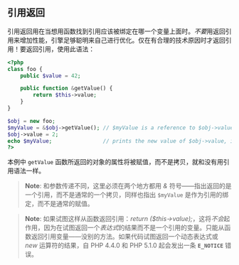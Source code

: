 引用返回
--------

引用返回用在当想用函数找到引用应该被绑定在哪一个变量上面时。*不要*用返回引用来增加性能，引擎足够聪明来自己进行优化。仅在有合理的技术原因时才返回引用！要返回引用，使用此语法：

``` php
<?php
class foo {
    public $value = 42;

    public function &getValue() {
        return $this->value;
    }
}

$obj = new foo;
$myValue = &$obj->getValue(); // $myValue is a reference to $obj->value, which is 42.
$obj->value = 2;
echo $myValue;                // prints the new value of $obj->value, i.e. 2.
?>
```

本例中 `getValue`
函数所返回的对象的属性将被赋值，而不是拷贝，就和没有用引用语法一样。

> **Note**: <span class="simpara">
> 和参数传递不同，这里必须在两个地方都用 *&*
> 符号——指出返回的是一个引用，而不是通常的一个拷贝，同样也指出
> `$myValue` 是作为引用的绑定，而不是通常的赋值。 </span>

> **Note**: <span class="simpara"> 如果试图这样从函数返回引用：*return
> ($this-\>value);*，这将*不会*起作用，因为在试图返回一个*表达式*的结果而不是一个引用的变量。只能从函数返回引用变量——没别的方法。如果代码试图返回一个动态表达式或
> *new* 运算符的结果，自 PHP 4.4.0 和 PHP 5.1.0 起会发出一条
> **`E_NOTICE`** 错误。 </span>
